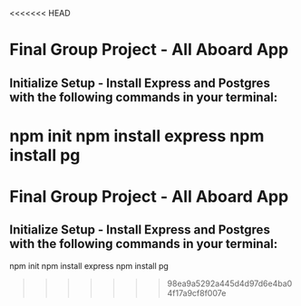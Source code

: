 <<<<<<< HEAD
# Final Group Project - All Aboard App

## Initialize Setup - Install Express and Postgres with the following commands in your terminal:

npm init
npm install express
npm install pg
=======
# Final Group Project - All Aboard App

## Initialize Setup - Install Express and Postgres with the following commands in your terminal:

npm init
npm install express
npm install pg
>>>>>>> 98ea9a5292a445d4d97d6e4ba04f17a9cf8f007e
